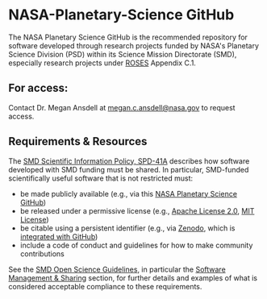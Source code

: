 # NASA-Planetary-Science GitHub 

The NASA Planetary Science GitHub is the recommended repository for software developed through research projects funded by NASA's Planetary Science Division (PSD) within its Science Mission Directorate (SMD), especially research projects under [ROSES](https://science.nasa.gov/researchers/sara/grant-solicitations) Appendix C.1.

## For access:
Contact Dr. Megan Ansdell at megan.c.ansdell@nasa.gov to request access.

## Requirements & Resources

The [SMD Scientific Information Policy, SPD-41A](https://science.nasa.gov/science-red/s3fs-public/atoms/files/SMD-information-policy-SPD-41a.pdf) describes how software developed with SMD funding must be shared. In particular, SMD-funded scientifically useful software that is not restricted must: 
- be made publicly available (e.g., via this [NASA Planetary Science GitHub](https://github.com/NASA-Planetary-Science))
- be released under a permissive license (e.g., [Apache License 2.0](https://opensource.org/license/apache-2-0/), [MIT License](https://opensource.org/license/mit/))
- be citable using a persistent identifier (e.g., via [Zenodo](https://zenodo.org/), which is [integrated with GitHub](https://docs.github.com/en/repositories/archiving-a-github-repository/referencing-and-citing-content))
- include a code of conduct and guidelines for how to make community contributions

See the [SMD Open Science Guidelines](https://github.com/nasa/smd-open-science-guidelines/tree/main/OSS_Guidance), in particular the [Software Management & Sharing](https://github.com/nasa/smd-open-science-guidelines/blob/main/OSS_Guidance/Software_Management_Sharing.md) section, for further details and examples of what is considered acceptable compliance to these requirements.
